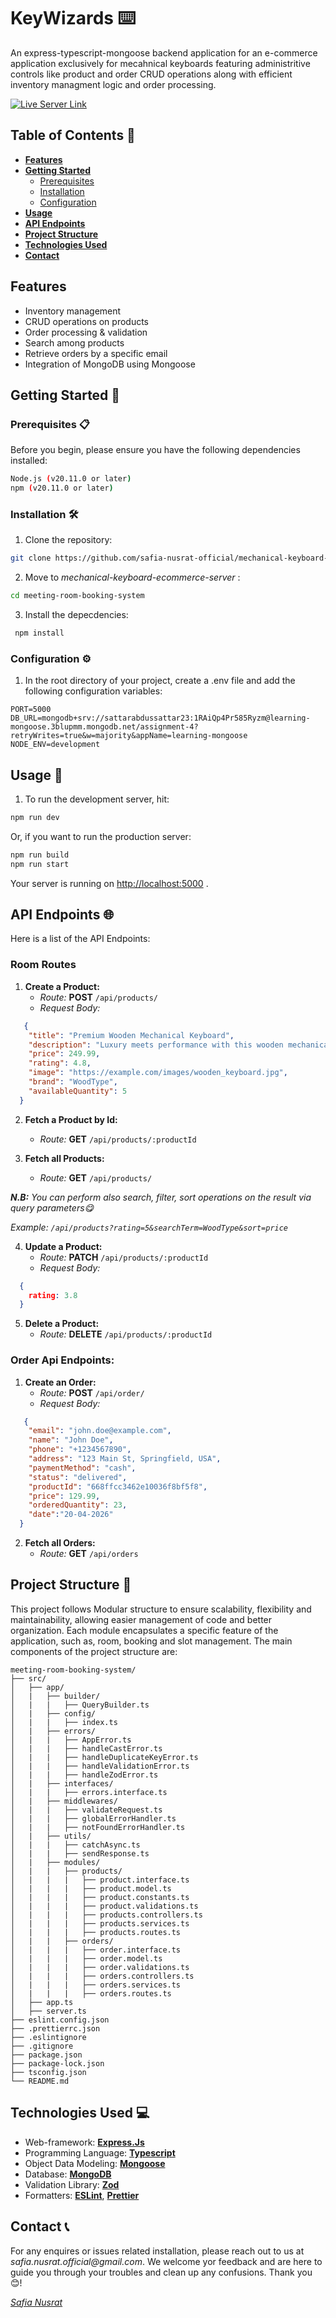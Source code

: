 # KeyWizards ⌨️

An express-typescript-mongoose backend application for an e-commerce application exclusively for mecahnical keyboards featuring administritive controls like product and order CRUD operations along with efficient inventory managment logic and order processing.

[![Live Server Link](https://img.shields.io/badge/Live_Server_Link-blue)](https://meeting-room-booking-system-phi.vercel.app/)


## Table of Contents 📝

- [**Features**](#features)
- [**Getting Started**](#getting-started)
  - [Prerequisites](#prerequisites)
  - [Installation](#installation)
  - [Configuration](#configuration)
- [**Usage**](#usage)
- [**API Endpoints**](#api-endpoints)
- [**Project Structure**](#project-structure)
- [**Technologies Used**](#technologies-used)
- [**Contact**](#contact)
  
## Features

- Inventory management
- CRUD operations on products
- Order processing & validation
- Search among products
- Retrieve orders by a specific email
- Integration of MongoDB using Mongoose

## Getting Started 🚀
### Prerequisites 📋
Before you begin, please ensure you have the following dependencies installed:
```bash
Node.js (v20.11.0 or later)
npm (v20.11.0 or later)
```
### Installation 🛠️
1. Clone the repository:
 ```bash
 git clone https://github.com/safia-nusrat-official/mechanical-keyboard-ecommerce-server.git
 ```
2. Move to *mechanical-keyboard-ecommerce-server* :
```bash
cd meeting-room-booking-system
```
3. Install the depecdencies:
```bash
 npm install
 ```

### Configuration ⚙️
1. In the root directory of your project, create a .env file and add the following configuration variables:
```env
PORT=5000
DB_URL=mongodb+srv://sattarabdussattar23:1RAiQp4Pr585Ryzm@learning-mongoose.3blupmm.mongodb.net/assignment-4?retryWrites=true&w=majority&appName=learning-mongoose
NODE_ENV=development
```

## Usage 📖
1. To run the development server, hit:
```bash
npm run dev
```
Or, if you want to run the production server:
```bash
npm run build
npm run start
```
Your server is running on [http://localhost:5000](http://localhost:5000) .

## API Endpoints 🌐
Here is a list of the API Endpoints:
### Room Routes
1. **Create a Product:**
    - *Route:* **POST** `/api/products/`
    - *Request Body:*
```json
   {
    "title": "Premium Wooden Mechanical Keyboard",
    "description": "Luxury meets performance with this wooden mechanical keyboard, equipped with Cherry MX Brown switches and a stunning wood finish.",
    "price": 249.99,
    "rating": 4.8,
    "image": "https://example.com/images/wooden_keyboard.jpg",
    "brand": "WoodType",
    "availableQuantity": 5
  }
```
  2. **Fetch a Product by Id:**
     - *Route:* **GET** `/api/products/:productId`
       
  3. **Fetch all Products:**
     - *Route:* **GET** `/api/products/`
 
 _**N.B:** You can perform also search, filter, sort operations on the result via query parameters😋_
 
 _Example: `/api/products?rating=5&searchTerm=WoodType&sort=price`_
 
  4. **Update a Product:**
      - *Route:* **PATCH** `/api/products/:productId`
      - *Request Body:*
```json
  {
    rating: 3.8
  }
```

  5. **Delete a Product:**
     - *Route:* **DELETE** `/api/products/:productId`
    
### Order Api Endpoints:
1. **Create an Order:**
    - *Route:* **POST** `/api/order/`
    - *Request Body:*
```json
   {
    "email": "john.doe@example.com",
    "name": "John Doe",
    "phone": "+1234567890",
    "address": "123 Main St, Springfield, USA",
    "paymentMethod": "cash",
    "status": "delivered",
    "productId": "668ffcc3462e10036f8bf5f8",
    "price": 129.99,
    "orderedQuantity": 23,
    "date":"20-04-2026"
  }
```
  2. **Fetch all Orders:**
     - *Route:* **GET** `/api/orders`

## Project Structure 📂
This project follows Modular structure to ensure scalability, flexibility and maintainability, allowing easier management of code and better organization. Each module encapsulates a specific feature of the application, such as, room, booking and slot management. The main components of the project structure are:
```
meeting-room-booking-system/
├── src/
│   ├── app/
│   |   ├── builder/
│   |   |   ├── QueryBuilder.ts
│   |   ├── config/
│   |   |   ├── index.ts
│   |   ├── errors/
│   |   |   ├── AppError.ts
│   |   |   ├── handleCastError.ts
│   |   |   ├── handleDuplicateKeyError.ts
│   |   |   ├── handleValidationError.ts
│   |   |   ├── handleZodError.ts
│   |   ├── interfaces/
│   |   |   ├── errors.interface.ts
│   |   ├── middlewares/
│   |   |   ├── validateRequest.ts
│   |   |   ├── globalErrorHandler.ts
│   |   |   ├── notFoundErrorHandler.ts
│   |   ├── utils/
│   |   |   ├── catchAsync.ts
│   |   |   ├── sendResponse.ts
│   |   ├── modules/
│   |   |   ├── products/
│   |   |   |   ├── product.interface.ts
│   |   |   |   ├── product.model.ts
│   |   |   |   ├── product.constants.ts
│   |   |   |   ├── product.validations.ts
│   |   |   |   ├── products.controllers.ts
│   |   |   |   ├── products.services.ts
│   |   |   |   ├── products.routes.ts
│   |   |   ├── orders/
│   |   |   |   ├── order.interface.ts
│   |   |   |   ├── order.model.ts
│   |   |   |   ├── order.validations.ts
│   |   |   |   ├── orders.controllers.ts
│   |   |   |   ├── orders.services.ts
│   |   |   |   ├── orders.routes.ts
│   ├── app.ts
│   ├── server.ts
├── eslint.config.json
├── .prettierrc.json
├── .eslintignore
├── .gitignore
├── package.json
├── package-lock.json
├── tsconfig.json
└── README.md
```

## Technologies Used 💻
- Web-framework: **[Express.Js](https://expressjs.com/)**
- Programming Language: **[Typescript](https://www.typescriptlang.org/)**
- Object Data Modeling: **[Mongoose](https://mongoosejs.com/)**
- Database: **[MongoDB](https://www.mongodb.com/)**
- Validation Library: **[Zod](https://zod.dev/)**
- Formatters: **[ESLint](https://eslint.org/)**, **[Prettier](https://prettier.io/)**
  
## Contact 📞
For any enquires or issues related installation, please reach out to us at _safia.nusrat.official@gmail.com_. We welcome yor feedback and are here to guide you through your troubles and clean up any confusions. Thank you 😊!

_[Safia Nusrat](https://github.com/safia-nusrat-official)_
